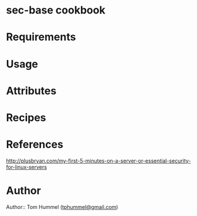 # sec-base cookbook

# Requirements

# Usage

# Attributes

# Recipes

# References

http://plusbryan.com/my-first-5-minutes-on-a-server-or-essential-security-for-linux-servers

# Author

Author:: Tom Hummel (tphummel@gmail.com)
